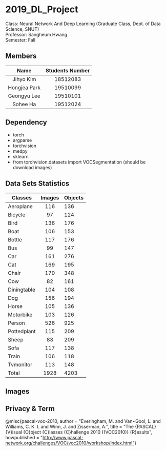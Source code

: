 # 2019_DL_Project

Class: Neural Network And Deep Learning (Graduate Class, Dept. of Data Science, SNUT) \
Professor: Sangheum Hwang \
Semester: Fall 

## Members

| Name | Students Number | 
| :------: | :------: |
| Jihyo Kim | 18512083 | 
| Hongjea Park | 19510099 | 
| Geongyu Lee | 19510101 | 
| Sohee Ha | 19512024 |


## Dependency 

- torch 
- argparse
- torchvision
- medpy
- sklearn
- from torchvision.datasets import VOCSegmentation (should be download images)


## Data Sets Statistics 

| Classes | Images | Objects |
| -------- | :------: | --------- |
| Aeroplane | 116 | 136 |
| Bicycle | 97 | 124 |
| Bird | 136 | 176 |
| Boat | 106 | 153 |
| Bottle | 117 | 176 |
| Bus | 99 | 147 |
| Car | 161 | 276 |
| Cat | 169 | 195 |
| Chair | 170 | 348 |
| Cow | 82 | 161 |
| Diningtable | 104 | 108 |
| Dog | 156 | 194 |
| Horse | 105 | 136 |
| Motorbike | 103 | 126 |
| Person | 526 | 925 |
| Pottedplant | 115 | 209 |
| Sheep | 83 | 209 |
| Sofa | 117 | 138 |
| Train | 106 | 118 |
| Tvmonitor | 113 | 148 |
| Total | 1928 | 4203 |

## Images 




## Privacy & Term 

@misc{pascal-voc-2010,
	author = "Everingham, M. and Van~Gool, L. and Williams, C. K. I. and Winn, J. and Zisserman, A.",
	title = "The {PASCAL} {V}isual {O}bject {C}lasses {C}hallenge 2010 {(VOC2010)} {R}esults",
	howpublished = "http://www.pascal-network.org/challenges/VOC/voc2010/workshop/index.html"}
